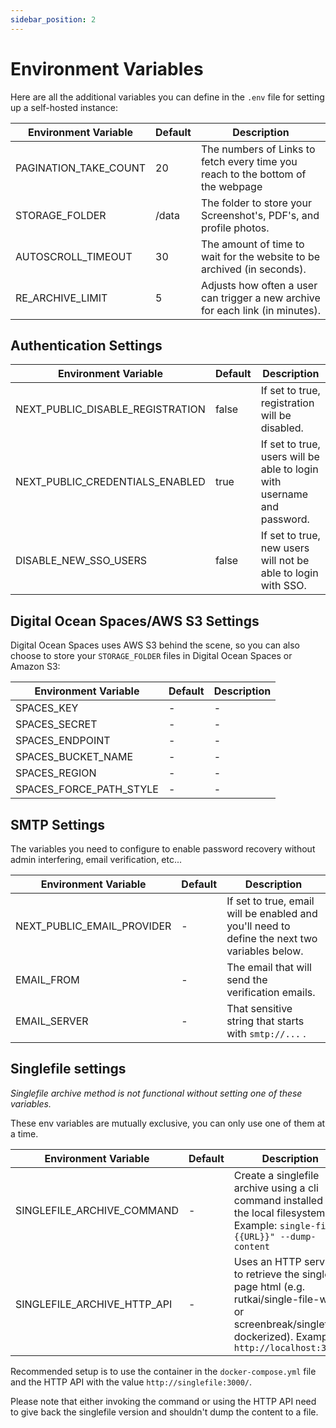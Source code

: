 ```yaml
---
sidebar_position: 2
---
```


# Environment Variables

Here are all the additional variables you can define in the `.env` file for setting up a self-hosted instance:

| Environment Variable             | Default | Description                                                                     |
| -------------------------------- | ------- | ------------------------------------------------------------------------------- |
| PAGINATION_TAKE_COUNT            | 20      | The numbers of Links to fetch every time you reach to the bottom of the webpage |
| STORAGE_FOLDER                   | /data   | The folder to store your Screenshot's, PDF's, and profile photos.               |
| AUTOSCROLL_TIMEOUT               | 30      | The amount of time to wait for the website to be archived (in seconds).         |
| RE_ARCHIVE_LIMIT                 | 5       | Adjusts how often a user can trigger a new archive for each link (in minutes).  |

## Authentication Settings

| Environment Variable             | Default | Description                                                             |
|----------------------------------|---------|-------------------------------------------------------------------------|
| NEXT_PUBLIC_DISABLE_REGISTRATION | false   | If set to true, registration will be disabled.                          |
| NEXT_PUBLIC_CREDENTIALS_ENABLED  | true    | If set to true, users will be able to login with username and password. |
| DISABLE_NEW_SSO_USERS            | false   | If set to true, new users will not be able to login with SSO.           |


## Digital Ocean Spaces/AWS S3 Settings

Digital Ocean Spaces uses AWS S3 behind the scene, so you can also choose to store your `STORAGE_FOLDER` files in Digital Ocean Spaces or Amazon S3:

| Environment Variable    | Default | Description |
| ----------------------- | ------- | ----------- |
| SPACES_KEY              | -       | -           |
| SPACES_SECRET           | -       | -           |
| SPACES_ENDPOINT         | -       | -           |
| SPACES_BUCKET_NAME      | -       | -           |
| SPACES_REGION           | -       | -           |
| SPACES_FORCE_PATH_STYLE | -       | -           |

## SMTP Settings

The variables you need to configure to enable password recovery without admin interfering, email verification, etc...

| Environment Variable       | Default | Description                                                                                   |
| -------------------------- | ------- | --------------------------------------------------------------------------------------------- |
| NEXT_PUBLIC_EMAIL_PROVIDER | -       | If set to true, email will be enabled and you'll need to define the next two variables below. |
| EMAIL_FROM                 | -       | The email that will send the verification emails.                                             |
| EMAIL_SERVER               | -       | That sensitive string that starts with `smtp://...` .                                         |

## Singlefile settings

_Singlefile archive method is not functional without setting one of these variables._

These env variables are mutually exclusive, you can only use one of them at a time.

| Environment Variable         | Default | Description                                                                                                                                                 |
|------------------------------|---------|-------------------------------------------------------------------------------------------------------------------------------------------------------------|
| SINGLEFILE_ARCHIVE_COMMAND   | -       | Create a singlefile archive using a cli command installed on the local filesystem. Example: `single-file "{{URL}}" --dump-content`                          |
| SINGLEFILE_ARCHIVE_HTTP_API  | -       | Uses an HTTP service to retrieve the single page html (e.g. rutkai/single-file-web or screenbreak/singlefile-dockerized). Example: `http://localhost:3000/` |

Recommended setup is to use the container in the `docker-compose.yml` file and the HTTP API with the value `http://singlefile:3000/`.

Please note that either invoking the command or using the HTTP API need to give back the singlefile version and shouldn't dump the content to a file.
